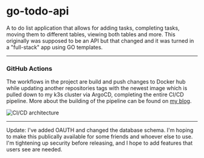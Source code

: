 # go-todo-api
A to do list application that allows for adding tasks, completing tasks, moving them to different tables, viewing both tables and more. This originally was supposed to be an API but that changed and it was turned in a "full-stack" app using GO templates.

---
### GitHub Actions
The workflows in the project are build and push changes to Docker hub while updating another repositories tags with the newest image which is pulled down to my k3s cluster via ArgoCD, completing the entire CI/CD pipeline. More about the building of the pipeline can be found on [my blog](https://khenry.substack.com/p/the-hyperbolic-chamber-12182023).

![CI/CD architecture](https://github.com/kwehen/go-todo-api/assets/110314567/3b36f848-8874-49c6-94f6-fce4b2f99236)

---
Update:
I've added OAUTH and changed the database schema. I'm hoping to make this publically available for some friends and whoever else to use. I'm tightening up security before releasing, and I hope to add features that users see are needed.
